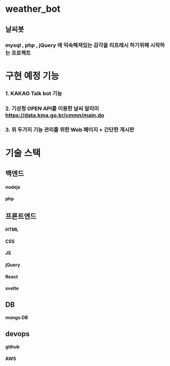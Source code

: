 # weather_bot
날씨봇
------

### mysql , php , jQuery 에 익숙해져있는 감각을 리프레시 하기위해 시작하는 프로젝트 

# 구현 예정 기능

### 1. KAKAO Talk bot 기능
### 2. 기상청 OPEN API를 이용한 날씨 알리미 https://data.kma.go.kr/cmmn/main.do
### 3. 위 두가지 기능 관리를 위한 Web 페이지 + 간단한 게시판

# 기술 스택
 
## 백엔드
#### nodejs
#### php


## 프론트엔드
#### HTML
#### CSS
#### JS
#### jQuery
#### React
#### svelte


## DB
#### mongo DB


## devops
#### github
#### AWS










